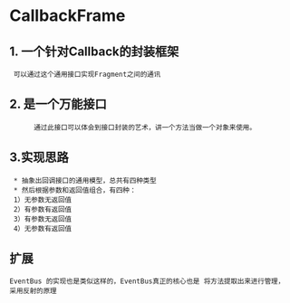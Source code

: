 # CallbackFrame
## 1. 一个针对Callback的封装框架
     可以通过这个通用接口实现Fragment之间的通讯
## 2. 是一个万能接口
          通过此接口可以体会到接口封装的艺术，讲一个方法当做一个对象来使用。
## 3.实现思路
     * 抽象出回调接口的通用模型，总共有四种类型
     * 然后根据参数和返回值组合，有四种：
     1）无参数无返回值
     2）有参数有返回值
     3）有参数无返回值
     4）无参数有返回值
## 扩展
    EventBus 的实现也是类似这样的，EventBus真正的核心也是 将方法提取出来进行管理， 采用反射的原理
